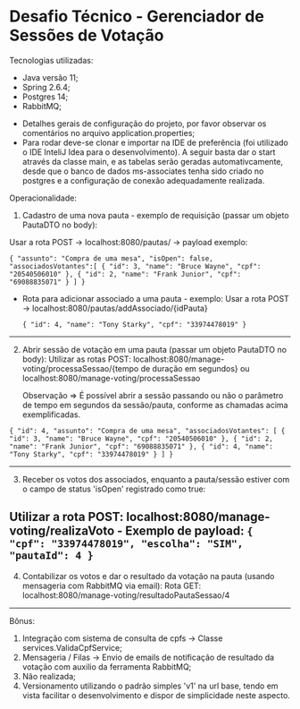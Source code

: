 # Desafio Técnico - Gerenciador de Sessões de Votação

Tecnologias utilizadas:
- Java versão 11;
- Spring 2.6.4;
- Postgres 14;
- RabbitMQ;

* Detalhes gerais de configuração do projeto, por favor observar os comentários no arquivo application.properties;
* Para rodar deve-se clonar e importar na IDE de preferência (foi utilizado o IDE InteliJ Idea para o desenvolvimento). A seguir basta dar o start através da classe main, e as tabelas serão geradas automativcamente, desde que o banco de dados ms-associates tenha sido criado no postgres e a configuração de conexão adequadamente realizada.

Operacionalidade:

1) Cadastro de uma nova pauta - exemplo de requisição (passar um objeto PautaDTO no body):

Usar a rota POST -> localhost:8080/pautas/ -> payload exemplo:

`{
    "assunto": "Compra de uma mesa",
    "isOpen": false,
    "associadosVotantes":[
    {
    "id": 3,
    "name": "Bruce Wayne",
    "cpf": "20540506010"
    },
    {
    "id": 2,
    "name": "Frank Junior",
    "cpf": "69088835071"
    }
    ]
}`

- Rota para adicionar associado a uma pauta - exemplo:
  Usar a rota POST -> localhost:8080/pautas/addAssociado/{idPauta}

  `{
      "id": 4,
      "name": "Tony Starky",
      "cpf": "33974478019"
  }`
---------------------------------------------------------------------------------------------

2) Abrir sessão de votação em uma pauta (passar um objeto PautaDTO no body):
  Utilizar as rotas POST: localhost:8080/manage-voting/processaSessao/{tempo de duração em segundos} ou localhost:8080/manage-voting/processaSessao 
    
    Observação => É possível abrir a sessão passando ou não o parâmetro de tempo em segundos da sessão/pauta, conforme as chamadas acima exemplificadas.

  `{
      "id": 4,
      "assunto": "Compra de uma mesa",
      "associadosVotantes": [
      {
          "id": 3,
          "name": "Bruce Wayne",
          "cpf": "20540506010"
      },
      {
          "id": 2,
          "name": "Frank Junior",
          "cpf": "69088835071"
      },
      {
          "id": 4,
          "name": "Tony Starky",
          "cpf": "33974478019"
      }
      ]
  }`

------------------------------------------------------------------------------------------------------------------------
3) Receber os votos dos associados, enquanto a pauta/sessão estiver com o campo de status 'isOpen' registrado como true:

  Utilizar a rota POST: localhost:8080/manage-voting/realizaVoto
    - Exemplo de payload:
      `{
          "cpf": "33974478019",
          "escolha": "SIM",
          "pautaId": 4
      }`
------------------------------------------------------------------------------------------------------------------------
4) Contabilizar os votos e dar o resultado da votação na pauta (usando mensageria com RabbitMQ via email):
  Rota GET: localhost:8080/manage-voting/resultadoPautaSessao/4
------------------------------------------------------------------------------------------------------------------------
Bônus:

1) Integração com sistema de consulta de cpfs -> Classe services.ValidaCpfService;
2) Mensageria / Filas -> Envio de emails de notificação de resultado da votação com auxilio da ferramenta RabbitMQ;
3) Não realizada;
4) Versionamento utilizando o padrão simples 'v1' na url base, tendo em vista facilitar o desenvolvimento e dispor de simplicidade neste aspecto.
